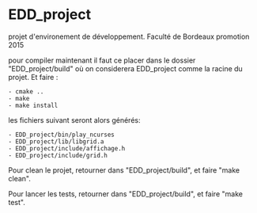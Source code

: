 # EDD_project
projet d'environement de développement. Faculté de Bordeaux promotion 2015

pour compiler maintenant il faut ce placer dans le dossier "EDD_project/build" où on considerera EDD_project comme la racine du projet.
Et faire :

	- cmake ..
	- make
	- make install

les fichiers suivant seront alors générés:
	
	- EDD_project/bin/play_ncurses
	- EDD_project/lib/libgrid.a
	- EDD_project/include/affichage.h
	- EDD_project/include/grid.h

Pour clean le projet, retourner dans "EDD_project/build", et faire "make clean".

Pour lancer les tests, retourner dans "EDD_project/build", et faire "make test".